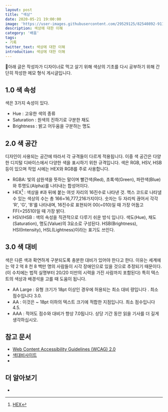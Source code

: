 ```yaml
---
layout: post
title: "색상"
date: 2020-05-21 19:00:00
image: 'https://user-images.githubusercontent.com/29529125/82540892-9113af80-9b8a-11ea-93d6-a54ccc730909.jpg'
description: 색상에 대한 이해 
category: '배움'
tags:
- 기록
twitter_text: 색상에 대한 이해
introduction: 색상에 대한 이해
---
```


🧷아래 글은 작성자가 디자이너로 먹고 살기 위해 색상의 기초를 다시 공부하기 위해 간단히 작성한 메모 형식 게시글입니다.

## 1.0 색 속성
색은 3가지 속성이 있다.
- Hue : 고유한 색의 종류
- Saturation : 원색의 진하기로 구분한 채도
- Brightness : 밝고 어두움을 구분하는 명도

## 2.0 색 공간
디자인이 사용되는 공간에 따라서 각 규격들이 다르게 적용됩니다. 이중 색 공간은 다양한 디지털 디바이스에서 다양한 색을 표시하기 위한 규격입니다.
색은 RGB, HSV, HSB 등이 있으며 작업 시에는 HEX와 RGB를 주로 사용합니다.

- RGBA: 빛의 삼원색을 뜻하는 말이며 빨간색(Red), 초록색(Green), 파란색(Blue)와 투명도(Alpha)를 나타내는 합성어이다.
- HEX[^hex] : 색상을 #과 뒤에 붙는 여섯 자리의 16진수로 나타낸 것. 헥스 코드로 나타낼 수 있는 색상의 수는 총 166=16,777,216가지이다. 숫자는 두 자리씩 끊어서 각각 'R', 'G', 'B'를 나타내며, 16진수로 표현되어 00(=010)일 때 가장 어둡고 FF(=25510)일 때 가장 밝다.
- HSV/HSB : 색의 속성을 직관적으로 다루기 쉬운 방식 입니다. 색도(Hue), 채도(Saturation), 명도(Value)의 3요소로 구성된다. HSB(Brightness), HSI(Intensity), HSL(Lightness)이라는 표기도 쓰인다.


## 3.0 색 대비
색은 다른 색과 확연하게 구분되도록 충분한 대비가 있어야 한다고 한다. 이유는 세계에는 약 2 억 8 천 8 백만 명의 사람들이 시각 장애인으로 있을 것으로 추정되기 때문이다.(이 수치에는 법적 실명부터 20/20 미만의 시력을 가진 사람까지 포함된다)
특히 텍스트의 색상과 배경석을 고를 때 도움이 됩니다.

+ AA Large : 유형 크기가 18pt 이상인 경우에 허용되는 최소 대비 량입니다 . 최소 점수입니다 3.0.
+ AA : 이것은 ~ 18pt 이하의 텍스트 크기에 적합한 지점입니다. 최소 점수입니다 4.5.
+ AAA : 적어도 점수와 대비가 향상 7.0됩니다. 상당 기간 동안 읽을 기사를 더 길게 생각하십시오.

## 참고 문서
+ [Web Content Accessibility Guidelines (WCAG) 2.0](https://www.w3.org/TR/2008/REC-WCAG20-20081211/#relativeluminancedef)
+ [색대비사이트](https://colourcontrast.cc/)
+ [](https://usecontrast.com/guide)

## 더 알아보기
+ [^hex]: [HEX](https://namu.wiki/w/%ED%97%A5%EC%8A%A4%20%EC%BD%94%EB%93%9C)
